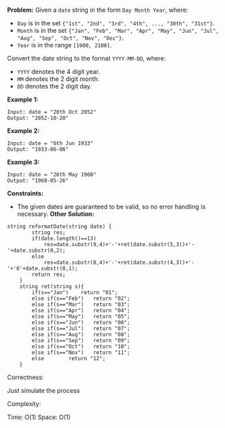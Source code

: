 **Problem:**
Given a `date` string in the form `Day Month Year`, where:

- `Day` is in the set `{"1st", "2nd", "3rd", "4th", ..., "30th", "31st"}`.
- `Month` is in the set `{"Jan", "Feb", "Mar", "Apr", "May", "Jun", "Jul", "Aug", "Sep", "Oct", "Nov", "Dec"}`.
- `Year` is in the range `[1900, 2100]`.

Convert the date string to the format `YYYY-MM-DD`, where:

- `YYYY` denotes the 4 digit year.
- `MM` denotes the 2 digit month.
- `DD` denotes the 2 digit day.

 

**Example 1:**

```
Input: date = "20th Oct 2052"
Output: "2052-10-20"
```

**Example 2:**

```
Input: date = "6th Jun 1933"
Output: "1933-06-06"
```

**Example 3:**

```
Input: date = "26th May 1960"
Output: "1960-05-26"
```

 

**Constraints:**

- The given dates are guaranteed to be valid, so no error handling is necessary.
**Other Solution:**
```
string reformatDate(string date) {
        string res;
        if(date.length()==13)
            res=date.substr(9,4)+'-'+ret(date.substr(5,3))+'-'+date.substr(0,2);
        else
            res=date.substr(8,4)+'-'+ret(date.substr(4,3))+'-'+'0'+date.substr(0,1);
        return res;
    }
    string ret(string s){
        if(s=="Jan")    return "01";
        else if(s=="Feb")   return "02";
        else if(s=="Mar")   return "03";
        else if(s=="Apr")   return "04";
        else if(s=="May")   return "05";
        else if(s=="Jun")   return "06";
        else if(s=="Jul")   return "07";
        else if(s=="Aug")   return "08";
        else if(s=="Sep")   return "09";
        else if(s=="Oct")   return "10";
        else if(s=="Nov")   return "11";
        else        return "12";
    }
```
Correctness:

Just simulate the process

Complexity:

Time: O(1)
Space: O(1)
